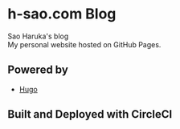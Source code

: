 # h-sao.com Blog
Sao Haruka's blog  
My personal website hosted on GitHub Pages.

## Powered by

- [Hugo](//gohugo.io/)

## Built and Deployed with CircleCI
